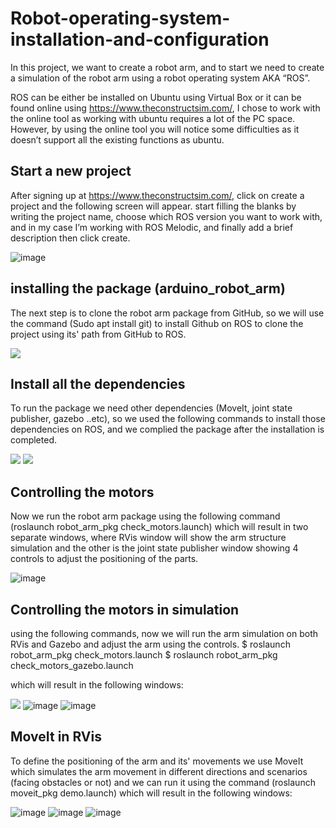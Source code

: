 # Robot-operating-system-installation-and-configuration

In this project, we want to create a robot arm, and to start we need to create a simulation of the robot arm using a robot operating system AKA “ROS”.

ROS can be either be installed on Ubuntu using Virtual Box or it can be found online using https://www.theconstructsim.com/, I chose to work with the online tool as working with ubuntu requires a lot of the PC space. However, by using the online tool you will notice some difficulties as it doesn’t support all the existing functions as ubuntu.

## Start a new project
After signing up at https://www.theconstructsim.com/, click on create a project and the following screen will appear. start filling the blanks by writing the project name, choose which ROS version you want to work with, and in my case I’m working with ROS Melodic, and finally add a brief description then click create.

![image](https://user-images.githubusercontent.com/85634099/124360247-6622d880-dc31-11eb-95fa-09fd02b9d708.png)

## installing the package (arduino_robot_arm)
The next step is to clone the robot arm package from GitHub, so we will use the command (Sudo apt install git) to install Github on ROS to clone the project using its' path from GitHub to ROS.

![](https://user-images.githubusercontent.com/85634099/124360255-6de27d00-dc31-11eb-8177-fc9b4ffacb45.png)

## Install all the dependencies 
To run the package we need other dependencies (MoveIt, joint state publisher, gazebo ..etc), so we used the following commands to install those dependencies on ROS, and we complied the package after the installation is completed.

![](https://user-images.githubusercontent.com/85634099/124360261-7470f480-dc31-11eb-93d3-47d5581a7b30.png)
![](https://user-images.githubusercontent.com/85634099/124360266-78047b80-dc31-11eb-867e-a16a6b62b820.png)

## Controlling the motors
Now we run the robot arm package using the following command (roslaunch robot_arm_pkg check_motors.launch) which will result in two separate windows, where RVis window will show the arm structure simulation and the other is the joint state publisher window showing 4 controls to adjust the positioning of the parts.

![image](https://user-images.githubusercontent.com/85634099/124360282-894d8800-dc31-11eb-96b9-555cafa4f97e.png)

## Controlling the motors in simulation
using the following commands, now we will run the arm simulation on both RVis and Gazebo and adjust the arm using the controls.
$ roslaunch robot_arm_pkg check_motors.launch
$ roslaunch robot_arm_pkg check_motors_gazebo.launch

which will result in the following windows:

![](https://user-images.githubusercontent.com/85634099/124360294-9f5b4880-dc31-11eb-97fb-7e327c2df804.png)
![image](https://user-images.githubusercontent.com/85634099/124360313-bbf78080-dc31-11eb-9e9e-602111b73c55.png)
![image](https://user-images.githubusercontent.com/85634099/124360327-d4679b00-dc31-11eb-9329-3370c9119cff.png)

## MoveIt in RVis
To define the positioning of the arm and its' movements we use MoveIt which simulates the arm movement in different directions and scenarios (facing obstacles or not) and we can run it using the command (roslaunch moveit_pkg demo.launch) which will result in the following windows:

![image](https://user-images.githubusercontent.com/85634099/124360374-1a246380-dc32-11eb-91c3-1b190c9cfe68.png)
![image](https://user-images.githubusercontent.com/85634099/124360385-23153500-dc32-11eb-9483-970fa48d6d66.png)
![image](https://user-images.githubusercontent.com/85634099/124360386-27415280-dc32-11eb-836e-967a7b900b8f.png)



